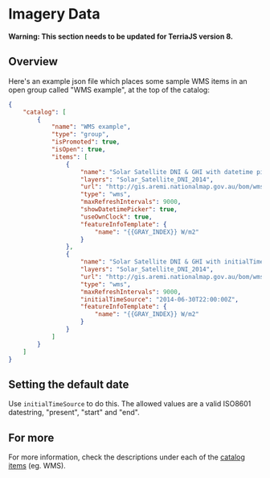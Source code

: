 # Imagery Data

**Warning: This section needs to be updated for TerriaJS version 8.**

## Overview

Here's an example json file which places some sample WMS items in an open group called "WMS example", at the top of the catalog:

```json
{
    "catalog": [
        {
            "name": "WMS example",
            "type": "group",
            "isPromoted": true,
            "isOpen": true,
            "items": [
                {
                    "name": "Solar Satellite DNI & GHI with datetime picker",
                    "layers": "Solar_Satellite_DNI_2014",
                    "url": "http://gis.aremi.nationalmap.gov.au/bom/wms",
                    "type": "wms",
                    "maxRefreshIntervals": 9000,
                    "showDatetimePicker": true,
                    "useOwnClock": true,
                    "featureInfoTemplate": {
                        "name": "{{GRAY_INDEX}} W/m2"
                    }
                },
                {
                    "name": "Solar Satellite DNI & GHI with initialTimeSource",
                    "layers": "Solar_Satellite_DNI_2014",
                    "url": "http://gis.aremi.nationalmap.gov.au/bom/wms",
                    "type": "wms",
                    "maxRefreshIntervals": 9000,
                    "initialTimeSource": "2014-06-30T22:00:00Z",
                    "featureInfoTemplate": {
                        "name": "{{GRAY_INDEX}} W/m2"
                    }
                }
            ]
        }
    ]
}
```

## Setting the default date

Use `initialTimeSource` to do this. The allowed values are a valid ISO8601 datestring, "present", "start" and "end".

## For more

For more information, check the descriptions under each of the [catalog items](../catalog-items.md) (eg. WMS).
